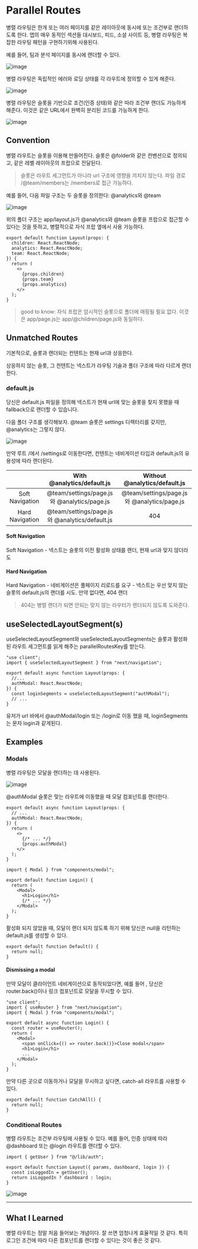 # Parallel Routes

병렬 라우팅은 한개 또는 여러 페이지를 같은 레이아웃에 동시에 또는 조건부로 랜더하도록 한다.
앱의 매우 동적인 섹션들 대시보드, 피드, 소셜 사이트 등, 병렬 라우팅은 복잡한 라우팅 패턴을 구현하기위해 사용된다.

예를 들어, 팀과 분석 페이지를 동시에 랜더할 수 있다.

![image](https://github.com/yujiseok/nextstep-with-next/assets/83855636/54bed307-1a2a-49db-a2c2-bcbfb8448f42)

병렬 라우팅은 독립적인 에러와 로딩 상태를 각 라우트에 정의할 수 있게 해준다.

![image](https://github.com/yujiseok/nextstep-with-next/assets/83855636/b74b0d11-8fc2-4c14-80af-4e5f6cfbad06)

병렬 라우팅은 슬롯을 기반으로 조건(인증 상태)와 같은 따라 조건부 랜더도 가능하게 해준다. 이것은 같은 URL에서 완벽히 분리된 코드를 가능하게 한다.

![image](https://github.com/yujiseok/nextstep-with-next/assets/83855636/23f70dff-ea1d-4f4f-bf3b-232c9c1183f4)

## Convention

병렬 라우트는 슬롯을 이용해 만들어진다. 슬롯은 @folder와 같은 컨벤션으로 정의되고, 같은 레벨 레이아웃의 프랍으로 전달된다.

> 슬롯은 라우트 세그먼트가 아니라 url 구조에 영향을 끼치지 않는다. 파일 경로 /@team/members는 /members로 접근 가능하다.

예를 들어, 다음 파일 구조는 두 슬롯을 정의한다: @analytics와 @team

![image](https://github.com/yujiseok/nextstep-with-next/assets/83855636/302bc983-e21b-4286-877d-cacf79ddad4b)

위의 폴더 구조는 app/layout.js가 @analytics와 @team 슬롯을 프랍으로 접근할 수 있다는 것을 뜻하고, 병렬적으로 자식 프랍 옆에서 사용 가능하다.

```tsx
export default function Layout(props: {
  children: React.ReactNode;
  analytics: React.ReactNode;
  team: React.ReactNode;
}) {
  return (
    <>
      {props.children}
      {props.team}
      {props.analytics}
    </>
  );
}
```

> good to know: 자식 프랍은 암시적인 슬롯으로 폴더에 매핑될 필요 없다. 이것은 app/page.js는 app/@children/page.js와 동일하다.

## Unmatched Routes

기본적으로, 슬롯과 랜더되는 컨텐트는 현재 url과 상응한다.

상응하지 않는 슬롯, 그 컨텐트는 넥스트가 라우팅 기술과 폴더 구조에 따라 다르게 랜더한다.

### default.js

당신은 default.js 파일을 정의해 넥스트가 현재 url에 맞는 슬롯을 찾지 못했을 때 fallback으로 랜더할 수 있습니다.

다음 폴더 구조를 생각해보자. @team 슬롯은 settings 디렉터리를 갖지만, @analytics는 그렇지 않다.

![image](https://github.com/yujiseok/nextstep-with-next/assets/83855636/af2c7337-4410-4c3f-bbfb-25f4430b7db4)

만약 루트 /에서 /settings로 이동한다면, 컨텐트는 네비게이션 타입과 default.js의 유용성에 따라 랜더된다.

|                 |           With @analytics/default.js            |        Without @analytics/default.js         |
| :-------------: | :---------------------------------------------: | :------------------------------------------: |
| Soft Navigation |  @team/settings/page.js 와 @analytics/page.js   | @team/settings/page.js 와 @analytics/page.js |
| Hard Navigation | @team/settings/page.js 와 @analytics/default.js |                     404                      |

#### Soft Navigation

Soft Navigation - 넥스트는 슬롯의 이전 활성화 상태를 랜더, 현재 url과 맞지 않더라도

#### Hard Navigation

Hard Navigation - 네비게이션은 풀페이지 리로드를 요구 - 넥스트는 우선 맞지 않는 슬롯의 default.js의 랜더를 시도. 만약 없다면, 404 랜더

> 404는 병렬 랜더가 되면 안되는 맞지 않는 라우터가 랜더되지 않도록 도와준다.

## useSelectedLayoutSegment(s)

useSelectedLayoutSegment와 useSelectedLayoutSegments는 슬롯과 활성화된 라우트 세그먼트를 읽게 해주는 parallelRoutesKey를 받는다.

```tsx
"use client";
import { useSelectedLayoutSegment } from "next/navigation";

export default async function Layout(props: {
  //...
  authModal: React.ReactNode;
}) {
  const loginSegments = useSelectedLayoutSegment("authModal");
  // ...
}
```

유저가 url 바에서 @authModal/login 또는 /login로 이동 했을 때, loginSegments는 문자 login과 같게된다.

## Examples

### Modals

병렬 라우팅은 모달을 랜더하는 데 사용된다.

![image](https://github.com/yujiseok/nextstep-with-next/assets/83855636/c8cef478-a1a4-4f1a-8675-59a9d1ce856f)

@authModal 슬롯은 맞는 라우트에 이동했을 때 모달 컴포넌트를 랜더한다.

```tsx
export default async function Layout(props: {
  // ...
  authModal: React.ReactNode;
}) {
  return (
    <>
      {/* ... */}
      {props.authModal}
    </>
  );
}
```

```tsx
import { Modal } from "components/modal";

export default function Login() {
  return (
    <Modal>
      <h1>Login</h1>
      {/* ... */}
    </Modal>
  );
}
```

활성화 되지 않았을 때, 모달이 랜더 되지 않도록 하기 위해 당신은 null을 리턴하는 default.js를 생성할 수 있다.

```tsx
export default function Default() {
  return null;
}
```

#### Dismissing a modal

만약 모달이 클라이언트 네비게이션으로 동작되었다면, 예를 들어 <Link href="/login">, 당신은 router.back()이나 링크 컴포넌트로 모달을 무시할 수 있다.

```tsx
"use client";
import { useRouter } from "next/navigation";
import { Modal } from "components/modal";

export default async function Login() {
  const router = useRouter();
  return (
    <Modal>
      <span onClick={() => router.back()}>Close modal</span>
      <h1>Login</h1>
      ...
    </Modal>
  );
}
```

만약 다른 곳으로 이동하거나 모달을 무시하고 싶다면, catch-all 라우트를 사용할 수 있다.

```tsx
export default function CatchAll() {
  return null;
}
```

### Conditional Routes

병렬 라우트는 조건부 라우팅에 사용될 수 있다. 예를 들어, 인증 상태에 따라 @dashboard 또는 @login 라우트를 랜더할 수 있다.

```tsx
import { getUser } from "@/lib/auth";

export default function Layout({ params, dashboard, login }) {
  const isLoggedIn = getUser();
  return isLoggedIn ? dashboard : login;
}
```

![image](https://github.com/yujiseok/nextstep-with-next/assets/83855636/ee753d16-7b00-4b48-b994-0645ac971030)

---

## What I Learned

병렬 라우트는 정말 처음 들어보는 개념이다.
잘 쓰면 엄청나게 효율적일 것 같다. 특히 로그인 조건에 따라 다른 컴포넌트를 랜더할 수 있다는 것이 좋은 것 같다.
